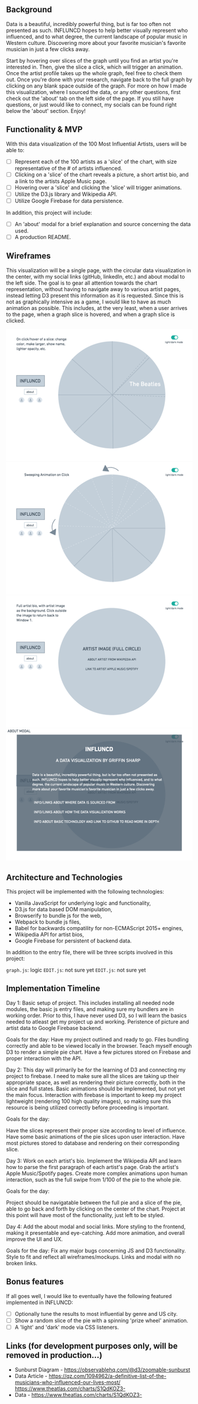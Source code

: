 ## Background
Data is a beautiful, incredibly powerful thing, but is far too often not presented as such. INFLUNCD hopes to help better visually represent who influenced, and to what degree, the current landscape of popular music in Western culture. Discovering more about your favorite musician's favorite musician in just a few clicks away.

Start by hovering over slices of the graph until you find an artist you're interested in. Then, give the slice a click, which will trigger an animation. Once the artist profile takes up the whole graph, feel free to check them out. Once you're done with your research, navigate back to the full graph by clicking on any blank space outside of the graph. For more on how I made this visualization, where I sourced the data, or any other questions, first check out the 'about' tab on the left side of the page. If you still have questions, or just would like to connect, my socials can be found right below the 'about' section. Enjoy!

## Functionality & MVP
With this data visualization of the 100 Most Influential Artists, users will be able to:

- [ ] Represent each of the 100 artists as a 'slice' of the chart, with size representative of the # of artists influenced. 
- [ ] Clicking on a 'slice' of the chart reveals a picture, a short artist bio, and a link to the artists Apple Music page. 
- [ ] Hovering over a 'slice' and clicking the 'slice' will trigger animations.
- [ ] Utilize the D3.js library and Wikipedia API.
- [ ] Utilize Google Firebase for data persistence.

In addition, this project will include:

- [ ] An 'about' modal for a brief explanation and source concerning the data used. 
- [ ] A production README.

## Wireframes
This visualization will be a single page, with the circular data visualization in the center, with my social links (gitHub, linkedIn, etc.) and about modal to the left side. The goal is to gear all attention towards the chart representation, without having to navigate away to various artist pages, instead letting D3 present this information as it is requested. Since this is not as graphically intensive as a game, I would like to have as much animation as possible. This includes, at the very least, when a user arrives to the page, when a graph slice is hovered, and when a graph slice is clicked. 

![wireframe 1](https://github.com/griffinsharp/INFLUNCD/blob/master/assets/Window1.png)
![wireframe 2](https://github.com/griffinsharp/INFLUNCD/blob/master/assets/Window2.png)
![wireframe 3](https://github.com/griffinsharp/INFLUNCD/blob/master/assets/Window3.png)
![wireframe 4](https://github.com/griffinsharp/INFLUNCD/blob/master/assets/Window4.png)


## Architecture and Technologies
This project will be implemented with the following technologies:

  - Vanilla JavaScript for underlying logic and functionality,
  - D3.js for data based DOM manipulation,
  - Browserify to bundle js for the web,
  - Webpack to bundle js files,
  - Babel for backwards compatility for non-ECMAScript 2015+ engines,
  - Wikipedia API for artist bios,
  - Google Firebase for persistent of backend data.


In addition to the entry file, there will be three scripts involved in this project:

`graph.js`: logic
`EDIT.js`: not sure yet
`EDIT.js`: not sure yet

## Implementation Timeline
Day 1: Basic setup of project. This includes installing all needed node modules, the basic js entry files, and making sure my bundlers are in working order. Prior to this, I have never used D3, so I will learn the basics needed to atleast get my project up and working. Peristence of picture and artist data to Google Firebase backend. 

Goals for the day:
Have my project outlined and ready to go.
Files bundling correctly and able to be viewed locally in the browser.
Teach myself enough D3 to render a simple pie chart.
Have a few pictures stored on Firebase and proper interaction with the API.

Day 2: This day will primarily be for the learning of D3 and connecting my project to firebase. I need to make sure all the slices are taking up their appropriate space, as well as rendering their picture correctly, both in the slice and full states. Basic animations should be implemented, but not yet the main focus. Interaction with firebase is important to keep my project lightweight (rendering 100 high quality images), so making sure this resource is being utilized correctly before proceeding is important.

Goals for the day:

Have the slices represent their proper size according to level of influence.
Have some basic animations of the pie slices upon user interaction. 
Have most pictures stored to database and rendering on their corresponding slice. 

Day 3: Work on each artist's bio. Implement the Wikipedia API and learn how to parse the first paragraph of each artist's page. Grab the artist's Apple Music/Spotify pages. Create more complex animations upon human interaction, such as the full swipe from 1/100 of the pie to the whole pie. 

Goals for the day:

Project should be navigatable between the full pie and a slice of the pie, able to go back and forth by clicking on the center of the chart. Project at this point will have most of the functionality, just left to be styled.  

Day 4: Add the about modal and social links. More styling to the frontend, making it presentable and eye-catching. Add more animation, and overall improve the UI and UX.

Goals for the day: Fix any major bugs concerning JS and D3 functionality. Style to fit and reflect all wireframes/mockups. Links and modal with no broken links. 



## Bonus features
If all goes well, I would like to eventually have the following featured implemented in INFLUNCD:

- [ ] Optionally tune the results to most influential by genre and US city.
- [ ] Show a random slice of the pie with a spinning 'prize wheel' animation.
- [ ] A 'light' and 'dark' mode via CSS listeners.

## Links (for development purposes only, will be removed in production...)
- Sunburst Diagram - https://observablehq.com/@d3/zoomable-sunburst
- Data Article - https://qz.com/1094962/a-definitive-list-of-the-musicians-who-influenced-our-lives-most/
https://www.theatlas.com/charts/S1QdKOZ3-
- Data - https://www.theatlas.com/charts/S1QdKOZ3-
